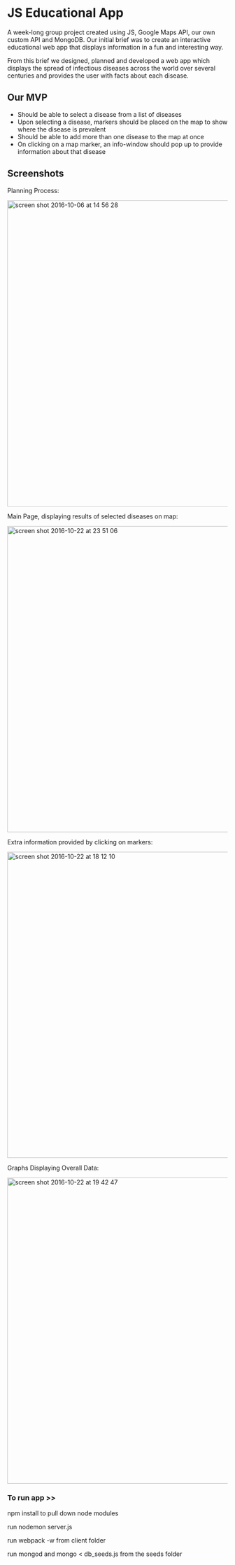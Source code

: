 # JS Educational App

A week-long group project created using JS, Google Maps API, our own custom API and MongoDB.
Our initial brief was to create an interactive educational web app that displays information in a fun and interesting way.  

From this brief we designed, planned and developed a web app which displays the spread of infectious diseases across the world over several centuries and provides the user with facts about each disease. 


## Our MVP

- Should be able to select a disease from a list of diseases
- Upon selecting a disease, markers should be placed on the map to show where the disease is prevalent
- Should be able to add more than one disease to the map at once
- On clicking on a map marker, an info-window should pop up to provide information about that disease 


## Screenshots

Planning Process:

<img width="700" alt="screen shot 2016-10-06 at 14 56 28" src="https://cloud.githubusercontent.com/assets/17990363/19608417/190b5844-97c9-11e6-86af-9809676254c7.png">


Main Page, displaying results of selected diseases on map:

<img width="700" alt="screen shot 2016-10-22 at 23 51 06" src="https://cloud.githubusercontent.com/assets/17990363/19623052/cee15f9e-98b2-11e6-8da8-14c6983a8372.png">


Extra information provided by clicking on markers:


<img width="700" alt="screen shot 2016-10-22 at 18 12 10" src="https://cloud.githubusercontent.com/assets/17990363/19621135/3484c8a2-9883-11e6-9da1-61d856378d26.png">


Graphs Displaying Overall Data:

<img width="700" alt="screen shot 2016-10-22 at 19 42 47" src="https://cloud.githubusercontent.com/assets/17990363/19621719/cbb834b4-988f-11e6-935f-4ebac31630da.png">



### To run app >>
npm install to pull down node modules

run nodemon server.js

run webpack -w from client folder

run mongod and mongo < db_seeds.js from the seeds folder
